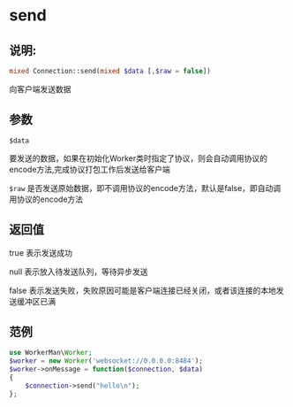# send
## 说明:
```php
mixed Connection::send(mixed $data [,$raw = false])
```

向客户端发送数据

## 参数

``` $data ```

要发送的数据，如果在初始化Worker类时指定了协议，则会自动调用协议的encode方法,完成协议打包工作后发送给客户端

``` $raw ```
是否发送原始数据，即不调用协议的encode方法，默认是false，即自动调用协议的encode方法

## 返回值

true 表示发送成功

null 表示放入待发送队列，等待异步发送

false 表示发送失败，失败原因可能是客户端连接已经关闭，或者该连接的本地发送缓冲区已满


## 范例

```php
use WorkerMan\Worker;
$worker = new Worker('websocket://0.0.0.0:8484');
$worker->onMessage = function($connection, $data)
{
    $connection->send("hello\n");
};
```

